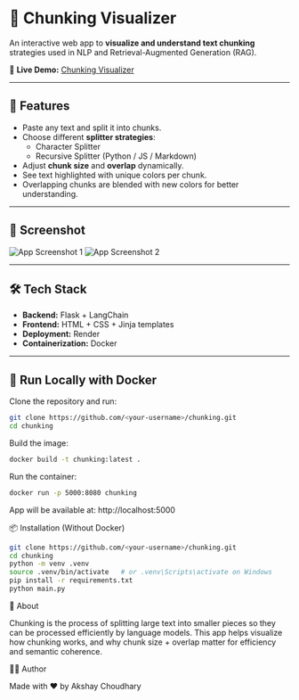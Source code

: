 # 🧩 Chunking Visualizer

An interactive web app to **visualize and understand text chunking** strategies used in NLP and Retrieval-Augmented Generation (RAG).  

🔗 **Live Demo:** [Chunking Visualizer](https://chunking-visualizer.onrender.com/)

---

## 🚀 Features
- Paste any text and split it into chunks.
- Choose different **splitter strategies**:
  - Character Splitter  
  - Recursive Splitter (Python / JS / Markdown)  
- Adjust **chunk size** and **overlap** dynamically.  
- See text highlighted with unique colors per chunk.  
- Overlapping chunks are blended with new colors for better understanding.  

---

## 📸 Screenshot

![App Screenshot 1]([assets/screenshot1.png](https://github.com/Akshay9715/Chunk-Visualizer/blob/main/assests/screenshot1.png))
![App Screenshot 2]([assets/screenshot2.png](https://github.com/Akshay9715/Chunk-Visualizer/blob/main/assests/screenshot2.png))

---

## 🛠️ Tech Stack
- **Backend:** Flask + LangChain  
- **Frontend:** HTML + CSS + Jinja templates  
- **Deployment:** Render  
- **Containerization:** Docker  

---

## 🐳 Run Locally with Docker
Clone the repository and run:

```bash
git clone https://github.com/<your-username>/chunking.git
cd chunking
```
Build the image:

```bash
docker build -t chunking:latest .
```

Run the container:

```bash
docker run -p 5000:8080 chunking
```

App will be available at: http://localhost:5000

📦 Installation (Without Docker)

```bash
git clone https://github.com/<your-username>/chunking.git
cd chunking
python -m venv .venv
source .venv/bin/activate   # or .venv\Scripts\activate on Windows
pip install -r requirements.txt
python main.py
```

📖 About

Chunking is the process of splitting large text into smaller pieces so they can be processed efficiently by language models.
This app helps visualize how chunking works, and why chunk size + overlap matter for efficiency and semantic coherence.

👨‍💻 Author

Made with ❤️ by Akshay Choudhary
